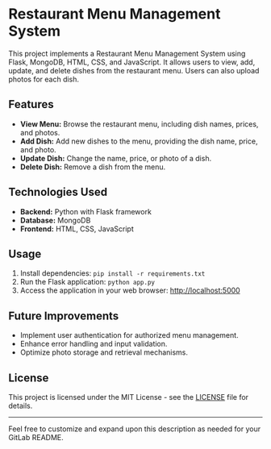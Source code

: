 # Restaurant Menu Management System

This project implements a Restaurant Menu Management System using Flask, MongoDB, HTML, CSS, and JavaScript. It allows users to view, add, update, and delete dishes from the restaurant menu. Users can also upload photos for each dish.

## Features

- **View Menu:** Browse the restaurant menu, including dish names, prices, and photos.
- **Add Dish:** Add new dishes to the menu, providing the dish name, price, and photo.
- **Update Dish:** Change the name, price, or photo of a dish.
- **Delete Dish:** Remove a dish from the menu.

## Technologies Used

- **Backend:** Python with Flask framework
- **Database:** MongoDB
- **Frontend:** HTML, CSS, JavaScript

## Usage

1. Install dependencies: `pip install -r requirements.txt`
2. Run the Flask application: `python app.py`
3. Access the application in your web browser: [http://localhost:5000](http://localhost:5000)

## Future Improvements

- Implement user authentication for authorized menu management.
- Enhance error handling and input validation.
- Optimize photo storage and retrieval mechanisms.

## License

This project is licensed under the MIT License - see the [LICENSE](LICENSE) file for details.

---

Feel free to customize and expand upon this description as needed for your GitLab README.
